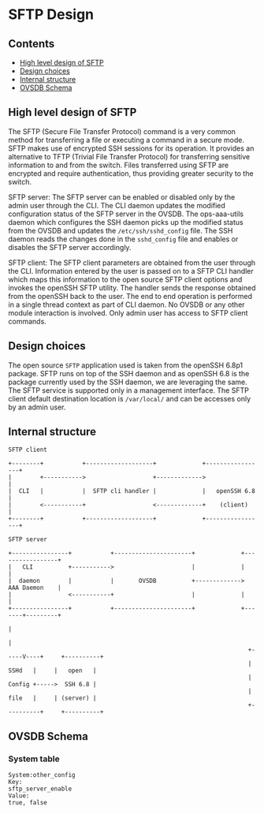 # SFTP Design

## Contents
   - [High level design of SFTP](#high-level-design-of-sftp)
   - [Design choices](#design-choices)
   - [Internal structure](#internal-structure)
   - [OVSDB Schema](#ovsdb-schema)

## High level design of SFTP
The SFTP (Secure File Transfer Protocol) command is a very common method for transferring a file or executing a command in a secure mode. SFTP makes use of encrypted SSH sessions for its operation. It provides an alternative to TFTP (Trivial File Transfer Protocol) for transferring sensitive information to and from the switch. Files transferred using SFTP are encrypted and require authentication, thus providing greater security to the switch.

SFTP server:
The SFTP server can be enabled or disabled only by the admin user through the CLI. The CLI daemon updates the modified configuration status of the SFTP server in the OVSDB. The ops-aaa-utils daemon which configures the SSH daemon picks up the modified status from the OVSDB and updates the `/etc/ssh/sshd_config` file. The SSH daemon reads the changes done in the `sshd_config` file and enables or disables the SFTP server accordingly.

SFTP client:
The SFTP client parameters are obtained from the user through the CLI. Information entered by the user is passed on to a SFTP CLI handler which maps this information to the open source SFTP client options and invokes the openSSH SFTP utility. The handler sends the response obtained from the openSSH back to the user. The end to end operation is performed in a single thread context as part of CLI daemon.
No OVSDB or any other module interaction is involved.
Only admin user has access to SFTP client commands.

## Design choices

The open source `SFTP` application used is taken from the openSSH 6.8p1 package. SFTP runs on top of the SSH daemon and as openSSH 6.8 is the package currently used by the SSH daemon, we are leveraging the same.
The SFTP service is supported only in a management interface.
The SFTP client default destination location is `/var/local/` and can be accesses only by an admin user.

## Internal structure

```ditaa
SFTP client

+--------+           +-------------------+             +-----------------+
|        +----------->                   +------------->                 |
|  CLI   |           |  SFTP cli handler |             |   openSSH 6.8   |
|        <-----------+                   <-------------+    (client)     |
+--------+           +-------------------+             +-----------------+

```

```ditaa
SFTP server

+----------------+           +----------------------+             +-----------------+
|   CLI          +----------->                      |             |                 |
|  daemon        |           |       OVSDB          +------------->   AAA Daemon    |
|                <-----------+                      |             |                 |
+----------------+           +----------------------+             +-------+---------+
                                                                          |
                                                                          |
                                                                    +-----V----+     +----------+
                                                                    |   SSHd   |     |   open   |
                                                                    |   Config +----->  SSH 6.8 |
                                                                    |   file   |     | (server) |
                                                                    +----------+     +----------+

```

## OVSDB Schema
### System table
```
System:other_config
Key:
sftp_server_enable
Value:
true, false
```
